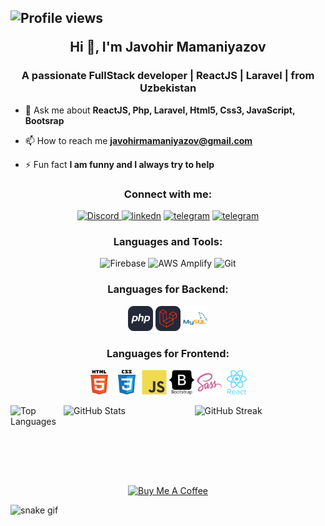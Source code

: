 <div align="center">
   <h2><p align="start">
    <img src="https://komarev.com/ghpvc/?username=javohirmamaniyazov&label=Profile%20views&color=0e75b6&style=flat" alt="Profile views">
</p>Hi 👋, I'm Javohir Mamaniyazov</h1>
    <h3>A passionate FullStack developer | ReactJS | Laravel | from Uzbekistan</h3>
</div>

- 💬 Ask me about **ReactJS, Php, Laravel, Html5, Css3, JavaScript, Bootsrap**

- 📫 How to reach me **javohirmamaniyazov@gmail.com**

- ⚡ Fun fact **I am funny and I always try to help**



<div align="center">
    <h3>Connect with me:</h3>
    <a href="https://discord.gg/javohir#2653" target="_blank" rel="noopener noreferrer">
        <img src="https://raw.githubusercontent.com/rahuldkjain/github-profile-readme-generator/master/src/images/icons/Social/discord.svg" alt="Discord"                     height="30" width="40">
    </a>
   <a href="https://linkedin.com/in/https://www.linkedin.com/in/javohir-mamaniyazov-a12669269/" target="_blank" rel="noopener noreferrer">
      <img src="https://raw.githubusercontent.com/rahuldkjain/github-profile-readme-generator/master/src/images/icons/Social/linked-in-alt.svg" alt="linkedn"                height="30" width="40" /></a>
   <a href="https://web.telegram.org/k/#@Javohir1706" target="_blank" rel="noopener noreferrer">
      <img src="https://upload.wikimedia.org/wikipedia/commons/thumb/8/83/Telegram_2019_Logo.svg/800px-Telegram_2019_Logo.svg.png" alt="telegram" height="30"               width="30" /></a>
   <a href="mailto: javohirmamaniyazov@gmail.com" target="_blank" rel="noopener noreferrer">
      <img src="https://cdn4.iconfinder.com/data/icons/social-media-logos-6/512/112-gmail_email_mail-512.png" alt="telegram" height="30" width="30" /></a>
</div>

<h3 align="center">Languages and Tools:</h3>
<p align="center">
    <img src="https://www.vectorlogo.zone/logos/firebase/firebase-icon.svg" alt="Firebase" height="40" width="40">
   <img src="https://docs.amplify.aws/assets/logo-dark.svg" alt="AWS Amplify" height="40" width="40">
    <img src="https://www.vectorlogo.zone/logos/git-scm/git-scm-icon.svg" alt="Git" height="40" width="40">
</p>
<h3 align="center">Languages for Backend:</h3>
<p align="center">
   <img src="https://github.com/tandpfun/skill-icons/blob/main/icons/PHP-Dark.svg" alt="PHP" height="40" width="40">
   <img src="https://github.com/tandpfun/skill-icons/blob/main/icons/Laravel-Dark.svg" alt="Laravel" height="40" width="40">
   <img src="https://raw.githubusercontent.com/devicons/devicon/master/icons/mysql/mysql-original-wordmark.svg" alt="MySQL" height="40" width="40">
</p>

<h3 align="center">Languages for Frontend:</h3>
<p align="center">
   <img src="https://raw.githubusercontent.com/devicons/devicon/master/icons/html5/html5-original-wordmark.svg" alt="HTML5" height="40" width="40">
   <img src="https://raw.githubusercontent.com/devicons/devicon/master/icons/css3/css3-original-wordmark.svg" alt="CSS3" height="40" width="40">
   <img src="https://raw.githubusercontent.com/devicons/devicon/master/icons/javascript/javascript-original.svg" alt="JavaScript" height="40" width="40">
   <img src="https://raw.githubusercontent.com/devicons/devicon/master/icons/bootstrap/bootstrap-plain-wordmark.svg" alt="Bootstrap" height="40" width="40">
   <img src="https://raw.githubusercontent.com/devicons/devicon/master/icons/sass/sass-original.svg" alt="Sass" height="40" width="40">
   <img src="https://raw.githubusercontent.com/devicons/devicon/master/icons/react/react-original-wordmark.svg" alt="React" height="40" width="40">
</p>

<div align="start" style="display: flex;">
    <img src="https://github-readme-stats.vercel.app/api/top-langs?username=javohirmamaniyazov&show_icons=true&locale=en&layout=compact" alt="Top Languages" style="max-width:260px; height: 123px; margin: 0;">
    <img src="https://github-readme-stats.vercel.app/api?username=javohirmamaniyazov&show_icons=true&locale=en" alt="GitHub Stats" style="width: 290px; height:125px; margin: 0; " > 
    <img src="https://github-readme-streak-stats.herokuapp.com/?user=javohirmamaniyazov" alt="GitHub Streak" style="width: 290px; height: 128px; margin: 0; ">
</div>

<div align="center">
    <a href="https://www.buymeacoffee.com/javakhirdev" target="_blank">
        <img src="https://cdn.buymeacoffee.com/buttons/v2/default-yellow.png" alt="Buy Me A Coffee" height="50" width="210">
    </a>
</div>

![snake gif](https://github.com/javohirmamaniyazov/javohirmamaniyazov/blob/output/github-contribution-grid-snake.gif)
